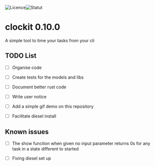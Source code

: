 ![Licence](https://img.shields.io/bower/l/bootstrap)![Statut](https://img.shields.io/badge/statut-in%20development-red)

# clockit 0.10.0

A simple tool to time your tasks from your cli

## TODO List

- [ ] Organise code

- [ ] Create tests for the models and libs

- [ ] Document better rust code

- [ ] Write user notice

- [ ] Add a simple gif demo on this repository

- [ ] Facilitate diesel install

## Known issues

- [ ] The show function when given no input parameter returns 0s for any task in a state different to started

- [ ] Fixing diesel set up
